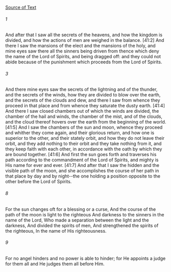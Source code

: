 [Source of Text](https://github.com/scrollmapper/bible_databases_deuterocanonical)

###### 1
And after that I saw all the secrets of the heavens, and how the kingdom is divided, and how the actions of men are weighed in the balance. [41:2] And there I saw the mansions of the elect and the mansions of the holy, and mine eyes saw there all the sinners being driven from thence which deny the name of the Lord of Spirits, and being dragged off: and they could not abide because of the punishment which proceeds from the Lord of Spirits.

###### 3
And there mine eyes saw the secrets of the lightning and of the thunder, and the secrets of the winds, how they are divided to blow over the earth, and the secrets of the clouds and dew, and there I saw from whence they proceed in that place and from whence they saturate the dusty earth. [41:4] And there I saw closed chambers out of which the winds are divided, the chamber of the hail and winds, the chamber of the mist, and of the clouds, and the cloud thereof hovers over the earth from the beginning of the world. [41:5] And I saw the chambers of the sun and moon, whence they proceed and whither they come again, and their glorious return, and how one is superior to the other, and their stately orbit, and how they do not leave their orbit, and they add nothing to their orbit and they take nothing from it, and they keep faith with each other, in accordance with the oath by which they are bound together. [41:6] And first the sun goes forth and traverses his path according to the commandment of the Lord of Spirits, and mighty is His name for ever and ever.  [41:7] And after that I saw the hidden and the visible path of the moon, and she accomplishes the course of her path in that place by day and by night--the one holding a position opposite to the other before the Lord of Spirits.

###### 8
For the sun changes oft for a blessing or a curse, And the course of the path of the moon is light to the righteous And darkness to the sinners in the name of the Lord,
Who made a separation between the light and the darkness, And divided the spirits of men,
And strengthened the spirits of the righteous, In the name of His righteousness.

###### 9
For no angel hinders and no power is able to hinder; for He appoints a judge for them all and He judges them all before Him.